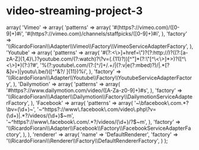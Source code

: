 # video-streaming-project-3
<?php
/**
 * Created by PhpStorm.
 * User: Ricardo Fiorani
 * Date: 29/08/2015
 * Time: 14:34
 */

return array(
    'services' => array(
        'Vimeo' => array(
            'patterns' => array(
                '#(https?://vimeo.com)/([0-9]+)#i',
                '#(https?://vimeo.com)/channels/staffpicks/([0-9]+)#i',
            ),
            'factory' => '\\RicardoFiorani\\Adapter\\Vimeo\\Factory\\VimeoServiceAdapterFactory',
        ),
        'Youtube' => array(
            'patterns' => array(
                '#(?:<\>]+href=\")?(?:http://)?((?:[a-zA-Z]{1,4}\.)?youtube.com/(?:watch)?\?v=(.{11}?))[^"]*(?:\"[^\<\>]*>)?([^\<\>]*)(?:)?#',
                '%(?:youtube\.com/(?:[^/]+/.+/|(?:v|e(?:mbed)?)/|.*[?&]v=)|youtu\.be/)([^"&?/ ]{11})%i',
            ),
            'factory' => '\\RicardoFiorani\\Adapter\\Youtube\\Factory\\YoutubeServiceAdapterFactory',
        ),
        'Dailymotion' => array(
            'patterns' => array(
                '#https?://www.dailymotion.com/video/([A-Za-z0-9]+)#s',
            ),
            'factory' => '\\RicardoFiorani\\Adapter\\Dailymotion\\Factory\\DailymotionServiceAdapterFactory',
        ),
        'Facebook' => array(
            'patterns' => array(
                '~\bfacebook\.com.*?\bv=(\d+)~',
                '~^https?://www\.facebook\.com/video\.php\?v=(\d+)|.*?/videos/(\d+)$~m',
                '~^https?://www\.facebook\.com/.*?/videos/(\d+)/?$~m',

            ),
            'factory' => '\\RicardoFiorani\\Adapter\\Facebook\\Factory\\FacebookServiceAdapterFactory',
        ),
    ),
    'renderer' => array(
        'name' => 'DefaultRenderer',
        'factory' => '\\RicardoFiorani\\Renderer\\Factory\\DefaultRendererFactory',
    )
);
